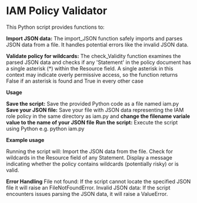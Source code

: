 # IAM Policy Validator

This Python script provides functions to:

**Import JSON data:** The import_JSON function safely imports and parses JSON data from a file. It handles potential errors like the invalid JSON data.

**Validate policy for wildcards:** The check_Validity function examines the parsed JSON data and checks if any 'Statement' in the policy document has a single asterisk (*) within the Resource field. A single asterisk in this context may indicate overly permissive access, so the function returns False if an asterisk is found and True in every other case

**Usage**

**Save the script:** Save the provided Python code as a file named iam.py
**Save your JSON file:** Save your file with JSON data representing the IAM role policy in the same directory as iam.py and **change the filename variale value to the name of your JSON file**
**Run the script:** Execute the script using Python e.g. python iam.py

**Example usage**

Running the script will:
Import the JSON data from the file.
Check for wildcards in the Resource field of any Statement.
Display a message indicating whether the policy contains wildcards (potentially risky) or is valid.

**Error Handling**
File not found: If the script cannot locate the specified JSON file it will raise an FileNotFoundError.
Invalid JSON data: If the script encounters issues parsing the JSON data, it will raise a ValueError.


